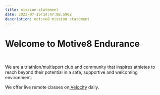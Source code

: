 ```yaml
---
title: mission-statement
date: 2023-07-15T14:47:08.590Z
description: motive8 mission statement
---
```

<h1>Welcome to Motive8 Endurance</h1>
<br/>

We are a triathlon/multisport club and community that inspires athletes to reach beyond their potential in a safe, supportive and welcoming environment.

We offer live remote classes on[ Velocity](https://www.vqvelocity.com/) daily.